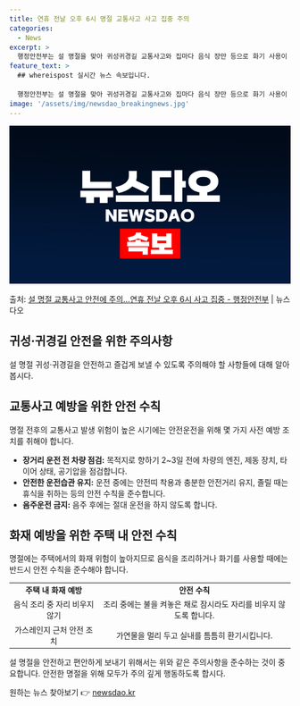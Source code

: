 ```yaml
---
title: 연휴 전날 오후 6시 명절 교통사고 사고 집중 주의
categories:
  - News
excerpt: >
  행정안전부는 설 명절을 맞아 귀성귀경길 교통사고와 집마다 음식 장만 등으로 화기 사용이 많아지는 만큼 화재 …
feature_text: >
  ## whereispost 실시간 뉴스 속보입니다.

  행정안전부는 설 명절을 맞아 귀성귀경길 교통사고와 집마다 음식 장만 등으로 화기 사용이 많아지는 만큼 화재 …
image: '/assets/img/newsdao_breakingnews.jpg'
---
```


![뉴스다오 속보](/assets/img/newsdao_breakingnews.jpg)

<p>출처: <a href="https://newsdao.kr/3110" rel="dofollow">설 명절 교통사고 안전에 주의…연휴 전날 오후 6시 사고 집중 - 행정안전부</a> | 뉴스다오</p>

<h2 data-ke-size="size26">귀성·귀경길 안전을 위한 주의사항</h2>
<p data-ke-size="size16">설 명절 귀성·귀경길을 안전하고 즐겁게 보낼 수 있도록 주의해야 할 사항들에 대해 알아봅시다.</p>

<h2 data-ke-size="size24">교통사고 예방을 위한 안전 수칙</h2>
<p data-ke-size="size16">명절 전후의 교통사고 발생 위험이 높은 시기에는 안전운전을 위해 몇 가지 사전 예방 조치를 취해야 합니다.</p>
<ul>
  <li><b>장거리 운전 전 차량 점검:</b> 목적지로 향하기 2~3일 전에 차량의 엔진, 제동 장치, 타이어 상태, 공기압을 점검합니다.</li>
  <li><b>안전한 운전습관 유지:</b> 운전 중에는 안전띠 착용과 충분한 안전거리 유지, 졸릴 때는 휴식을 취하는 등의 안전 수칙을 준수합니다.</li>
  <li><b>음주운전 금지:</b> 음주 후에는 절대 운전을 하지 않도록 합니다.</li>
</ul>

<h2 data-ke-size="size24">화재 예방을 위한 주택 내 안전 수칙</h2>
<p data-ke-size="size16">명절에는 주택에서의 화재 위험이 높아지므로 음식을 조리하거나 화기를 사용할 때에는 반드시 안전 수칙을 준수해야 합니다.</p>
<table>
  <tr>
    <td style="text-align: center; height: 17px;"><b>주택 내 화재 예방</b></td>
    <td style="text-align: center; height: 17px;"><b>안전 수칙</b></td>
  </tr>
  <tr>
    <td style="text-align: center; height: 17px;">음식 조리 중 자리 비우지 않기</td>
    <td style="text-align: center; height: 17px;">조리 중에는 불을 켜놓은 채로 잠시라도 자리를 비우지 않도록 합니다.</td>
  </tr>
  <tr>
    <td style="text-align: center; height: 17px;">가스레인지 근처 안전 조치</td>
    <td style="text-align: center; height: 17px;">가연물을 멀리 두고 실내를 틈틈히 환기시킵니다.</td>
  </tr>
</table>

<p data-ke-size="size16">설 명절을 안전하고 편안하게 보내기 위해서는 위와 같은 주의사항을 준수하는 것이 중요합니다. 안전한 명절을 위해 모두가 주의 깊게 행동하도록 합시다.</p> 

원하는 뉴스 찾아보기 👉 <a href="https://newsdao.kr" rel="dofollow">newsdao.kr</a>


